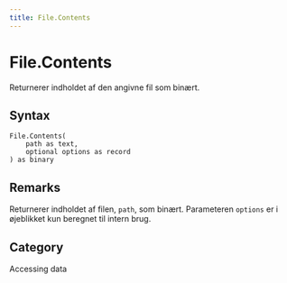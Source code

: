```yaml
---
title: File.Contents
---
```


# File.Contents


Returnerer indholdet af den angivne fil som binært.


## Syntax

```powerquery
File.Contents(
    path as text,
    optional options as record
) as binary
```


## Remarks

Returnerer indholdet af filen, <code>path</code>, som binært. Parameteren <code>options</code> er i øjeblikket kun beregnet til intern brug.



## Category
Accessing data
